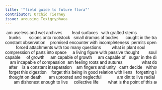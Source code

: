 ```yaml
---
title: '"field guide to future flora"'
contributor: Orchid Tierney
issue: arousing Texigryphaea
---
```


<style>
pre {
    font-family: Arial, Helvetica, sans-serif;
    padding-left: 1rem;
}
</style>

<pre>
 am useless and wet archives		lead surfaces   with grafted stems
   trunks		scions onto rootstock	small dramas of bodies		caught in the trap of
constant observation	promised encounter with incompleteness	permits opening
	     forced attachments with too many questions			what is plant soul
compression of parts into space		a living figure with passive thought		soul means to be
capable     of growth     am capable of growth     am capable of   sugar in the dirt
	am incapable of compassion	am feeling roots and sutures			    what do	    strive
   after    is a constant inseparation    am fingers and unity   can't decide   without exhaustion
   forget this digestion    forget this being in good relation with liens   forgetting implies near-
   thought on death	     am uprooted and neglectful             am dirt to live radial
	   am dishonest enough to live     collective life        what is the point of this adnation
</pre>
